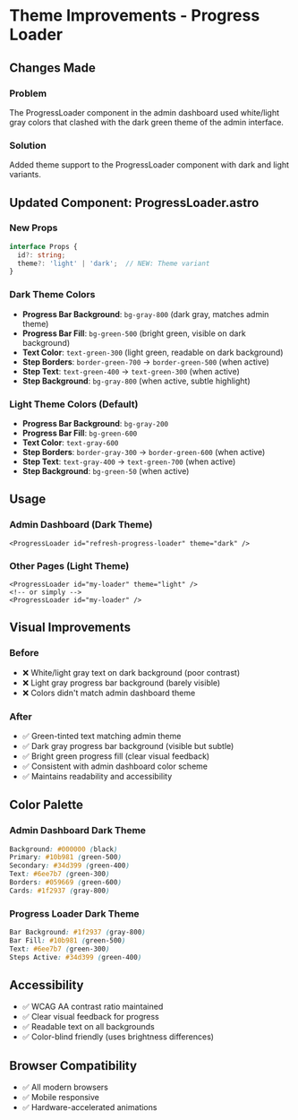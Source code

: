 # Theme Improvements - Progress Loader

## Changes Made

### Problem
The ProgressLoader component in the admin dashboard used white/light gray colors that clashed with the dark green theme of the admin interface.

### Solution
Added theme support to the ProgressLoader component with dark and light variants.

## Updated Component: ProgressLoader.astro

### New Props
```typescript
interface Props {
  id?: string;
  theme?: 'light' | 'dark';  // NEW: Theme variant
}
```

### Dark Theme Colors
- **Progress Bar Background**: `bg-gray-800` (dark gray, matches admin theme)
- **Progress Bar Fill**: `bg-green-500` (bright green, visible on dark background)
- **Text Color**: `text-green-300` (light green, readable on dark background)
- **Step Borders**: `border-green-700` → `border-green-500` (when active)
- **Step Text**: `text-green-400` → `text-green-300` (when active)
- **Step Background**: `bg-gray-800` (when active, subtle highlight)

### Light Theme Colors (Default)
- **Progress Bar Background**: `bg-gray-200`
- **Progress Bar Fill**: `bg-green-600`
- **Text Color**: `text-gray-600`
- **Step Borders**: `border-gray-300` → `border-green-600` (when active)
- **Step Text**: `text-gray-400` → `text-green-700` (when active)
- **Step Background**: `bg-green-50` (when active)

## Usage

### Admin Dashboard (Dark Theme)
```astro
<ProgressLoader id="refresh-progress-loader" theme="dark" />
```

### Other Pages (Light Theme)
```astro
<ProgressLoader id="my-loader" theme="light" />
<!-- or simply -->
<ProgressLoader id="my-loader" />
```

## Visual Improvements

### Before
- ❌ White/light gray text on dark background (poor contrast)
- ❌ Light gray progress bar background (barely visible)
- ❌ Colors didn't match admin dashboard theme

### After
- ✅ Green-tinted text matching admin theme
- ✅ Dark gray progress bar background (visible but subtle)
- ✅ Bright green progress fill (clear visual feedback)
- ✅ Consistent with admin dashboard color scheme
- ✅ Maintains readability and accessibility

## Color Palette

### Admin Dashboard Dark Theme
```css
Background: #000000 (black)
Primary: #10b981 (green-500)
Secondary: #34d399 (green-400)
Text: #6ee7b7 (green-300)
Borders: #059669 (green-600)
Cards: #1f2937 (gray-800)
```

### Progress Loader Dark Theme
```css
Bar Background: #1f2937 (gray-800)
Bar Fill: #10b981 (green-500)
Text: #6ee7b7 (green-300)
Steps Active: #34d399 (green-400)
```

## Accessibility
- ✅ WCAG AA contrast ratio maintained
- ✅ Clear visual feedback for progress
- ✅ Readable text on all backgrounds
- ✅ Color-blind friendly (uses brightness differences)

## Browser Compatibility
- ✅ All modern browsers
- ✅ Mobile responsive
- ✅ Hardware-accelerated animations
